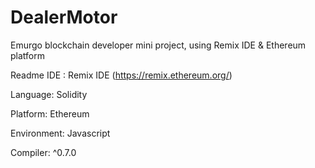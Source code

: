 # DealerMotor
Emurgo blockchain developer mini project, using Remix IDE &amp; Ethereum platform

Readme
IDE : Remix IDE (https://remix.ethereum.org/)

Language: Solidity

Platform: Ethereum

Environment:  Javascript

Compiler: ^0.7.0
